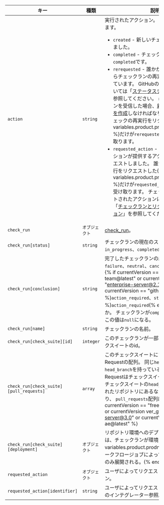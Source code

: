 | キー                                      | 種類        | 説明                                                                                                                                                                                                                                                                                                                           |
| --------------------------------------- | --------- | ---------------------------------------------------------------------------------------------------------------------------------------------------------------------------------------------------------------------------------------------------------------------------------------------------------------------------- |
| `action`                                | `string`  | 実行されたアクション。 次のいずれかになります。 <ul><li> `created` - 新しいチェックランが作成されました。</li><li> `completed` - チェックランの`status`は`completed`です。</li><li> `rerequested` - 誰かがPull RequestのUIからチェックランの再実行をリクエストしています。 GitHubのUIに関する詳細については「[ステータスチェックについて](/articles/about-status-checks#checks)」を参照してください。 `rerequested`アクションを受信した場合、[新しいチェックランを作成](/rest/reference/checks#create-a-check-run)しなければなりません。 誰かがチェックの再実行をリクエストした{% data variables.product.prodname_github_app %}だけが`rerequested`ペイロードを受け取ります。</li><li> `requested_action` - 誰かが、アプリケーションが提供するアクションの実行をリクエストしました。 誰かがアクションの実行をリクエストした{% data variables.product.prodname_github_app %}だけが`requested_action`ペイロードを受け取ります。 チェックランとリクエストされたアクションについて学ぶには、「[チェックランとリクエストされたアクション](/rest/reference/checks#check-runs-and-requested-actions)」を参照してください。</li></ul>                                                                                                                                                                                                                                                                            |
| `check_run`                             | `オブジェクト`  | [check_run](/rest/reference/checks#get-a-check-run)。                                                                                                                                                                                                                                                                         |
| `check_run[status]`                     | `string`  | チェックランの現在のステータス。 `queued`、`in_progress`、`completed`のいずれか。                                                                                                                                                                                                                                                                    |
| `check_run[conclusion]`                 | `string`  | 完了したチェックランの結果。 `success`、`failure`、`neutral`、`cancelled`、`timed_out`、{% if currentVersion == "free-pro-team@latest" or currentVersion ver_gt "enterprise-server@2.19" or currentVersion == "github-ae@latest" %}`action_required`、`stale`{% else %}`action_required`{% endif %}のいずれか。 チェックランが`completed`になるまで、この値は`null`になる。 |
| `check_run[name]`                       | `string`  | チェックランの名前。                                                                                                                                                                                                                                                                                                                   |
| `check_run[check_suite][id]`            | `integer` | このチェックランが一部になっているチェックスイートのid。                                                                                                                                                                                                                                                                                                |
| `check_run[check_suite][pull_requests]` | `array`   | このチェックスイートにマッチするPull Requestの配列。 同じ`head_sha`と`head_branch`を持っている場合に、Pull Requestはチェックスイートにマッチする。 チェックスイートの`head_branch`がフォークされたリポジトリにあるなら、それは`null`になり、 `pull_requests`配列は空になる。{% if currentVersion == "free-pro-team@latest" or currentVersion ver_gt "enterprise-server@3.0" or currentVersion == "github-ae@latest" %}
| `check_run[check_suite][deployment]`    | `オブジェクト`  | リポジトリ環境へのデプロイメント。 これは、チェックランが環境を参照する{% data variables.product.prodname_actions %}ワークフロージョブによって作成された場合にのみ展開される。{% endif %}
| `requested_action`                      | `オブジェクト`  | ユーザによってリクエストされたアクション。                                                                                                                                                                                                                                                                                                        |
| `requested_action[identifier]`          | `string`  | ユーザによってリクエストされたアクションのインテグレーター参照。                                                                                                                                                                                                                                                                                             |
